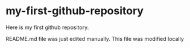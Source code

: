 # my-first-github-repository
Here is my first github repository.

README.md file was just edited manually. This file was modified locally
